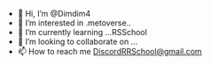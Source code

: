 - 👋 Hi, I’m @Dimdim4
- 👀 I’m interested in .metoverse..
- 🌱 I’m currently learning ...RSSchool
- 💞️ I’m looking to collaborate on ...
- 📫 How to reach me DiscordRRSchool@gmail.com

<!---
Dimdim4/Dimdim4 is a ✨ special ✨ repository because its `README.md` (this file) appears on your GitHub profile.
You can click the Preview link to take a look at your changes.
--->
